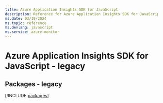 ```yaml
---
title: Azure Application Insights SDK for JavaScript
description: Reference for Azure Application Insights SDK for JavaScript
ms.date: 03/19/2024
ms.topic: reference
ms.devlang: javascript
ms.service: azure-monitor
---
```

# Azure Application Insights SDK for JavaScript - legacy
## Packages - legacy
[!INCLUDE [packages](application-insights-index.md)]